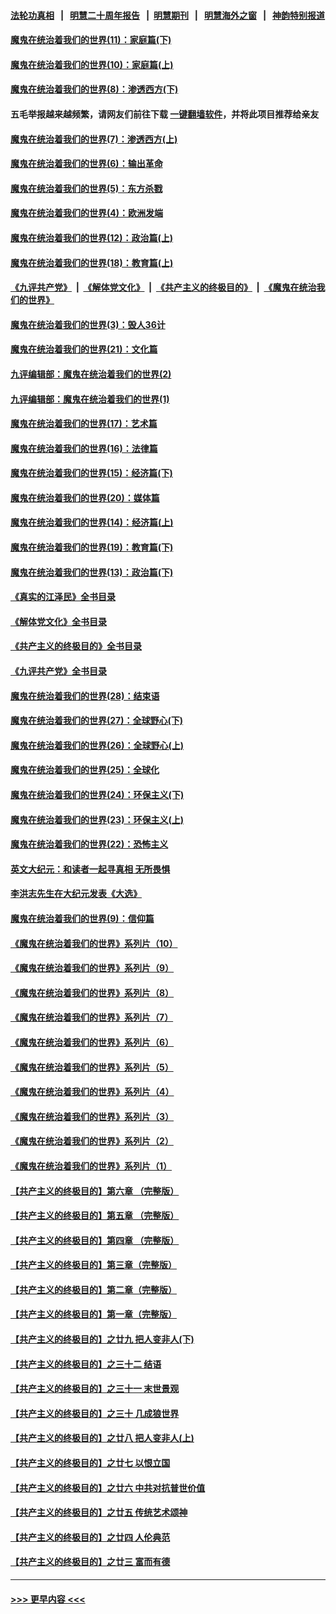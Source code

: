 #### [法轮功真相](https://github.com/gfw-breaker/truth/blob/master/README.md?t=0) &nbsp;&nbsp;|&nbsp;&nbsp; [明慧二十周年报告](https://github.com/gfw-breaker/mh-reports/blob/master/README.md?t=0) &nbsp;&nbsp;|&nbsp;&nbsp;[明慧期刊](https://github.com/gfw-breaker/mh-qikan) &nbsp;&nbsp;|&nbsp;&nbsp; [明慧海外之窗](https://github.com/gfw-breaker/mh-news/blob/master/README.md?t=0) &nbsp;&nbsp;|&nbsp;&nbsp; [神韵特别报道](https://github.com/gfw-breaker/mh-news/blob/master/shenyun.md?t=0)
#### [魔鬼在统治着我们的世界(11)：家庭篇(下)](../pages/nsc422/n10440961.md?t=12021753) 
#### [魔鬼在统治着我们的世界(10)：家庭篇(上)](../pages/nsc422/n10435448.md?t=12021753) 
#### [魔鬼在统治着我们的世界(8)：渗透西方(下)](../pages/nsc422/n10429603.md?t=12021753) 
#### 五毛举报越来越频繁，请网友们前往下载 [一键翻墙软件](https://github.com/gfw-breaker/ssr-accounts)，并将此项目推荐给亲友
#### [魔鬼在统治着我们的世界(7)：渗透西方(上)](../pages/nsc422/n10426013.md?t=12021753) 
#### [魔鬼在统治着我们的世界(6)：输出革命](../pages/nsc422/n10421536.md?t=12021753) 
#### [魔鬼在统治着我们的世界(5)：东方杀戮](../pages/nsc422/n10417707.md?t=12021753) 
#### [魔鬼在统治着我们的世界(4)：欧洲发端](../pages/nsc422/n10414890.md?t=12021753) 
#### [魔鬼在统治着我们的世界(12)：政治篇(上)](../pages/nsc422/n10444576.md?t=12021753) 
#### [魔鬼在统治着我们的世界(18)：教育篇(上)](../pages/nsc422/n10526970.md?t=12021753) 
#### [《九评共产党》](https://github.com/begood0513/9ping.md/blob/master/README.md) &nbsp;|&nbsp; [《解体党文化》](../../../../jtdwh.md/blob/master/README.md)  &nbsp;|&nbsp; [《共产主义的终极目的》](../../../../gczydzjmd.md/blob/master/README.md) &nbsp;|&nbsp; [《魔鬼在统治我们的世界》](../../../../mgztzwmdsj.md/blob/master/README.md) 
#### [魔鬼在统治着我们的世界(3)：毁人36计](../pages/nsc422/n10411583.md?t=12021753) 
#### [魔鬼在统治着我们的世界(21)：文化篇](../pages/nsc422/n10597706.md?t=12021753) 
#### [九评编辑部：魔鬼在统治着我们的世界(2)](../pages/nsc422/n10410036.md?t=12021753) 
#### [九评编辑部：魔鬼在统治着我们的世界(1)](../pages/nsc422/n10406825.md?t=12021753) 
#### [魔鬼在统治着我们的世界(17)：艺术篇](../pages/nsc422/n10499093.md?t=12021753) 
#### [魔鬼在统治着我们的世界(16)：法律篇](../pages/nsc422/n10485969.md?t=12021753) 
#### [魔鬼在统治着我们的世界(15)：经济篇(下)](../pages/nsc422/n10469975.md?t=12021753) 
#### [魔鬼在统治着我们的世界(20)：媒体篇](../pages/nsc422/n10586579.md?t=12021753) 
#### [魔鬼在统治着我们的世界(14)：经济篇(上)](../pages/nsc422/n10457370.md?t=12021753) 
#### [魔鬼在统治着我们的世界(19)：教育篇(下)](../pages/nsc422/n10564808.md?t=12021753) 
#### [魔鬼在统治着我们的世界(13)：政治篇(下)](../pages/nsc422/n10448270.md?t=12021753) 
#### [《真实的江泽民》全书目录](../pages/nsc422/n13721399.md?t=12021753) 
#### [《解体党文化》全书目录](../pages/nsc422/n13721157.md?t=12021753) 
#### [《共产主义的终极目的》全书目录](../pages/nsc422/n13721048.md?t=12021753) 
#### [《九评共产党》全书目录](../pages/nsc422/n13708085.md?t=12021753) 
#### [魔鬼在统治着我们的世界(28)：结束语](../pages/nsc422/n10936246.md?t=12021753) 
#### [魔鬼在统治着我们的世界(27)：全球野心(下)](../pages/nsc422/n10928319.md?t=12021753) 
#### [魔鬼在统治着我们的世界(26)：全球野心(上)](../pages/nsc422/n10900318.md?t=12021753) 
#### [魔鬼在统治着我们的世界(25)：全球化](../pages/nsc422/n10788205.md?t=12021753) 
#### [魔鬼在统治着我们的世界(24)：环保主义(下)](../pages/nsc422/n10695307.md?t=12021753) 
#### [魔鬼在统治着我们的世界(23)：环保主义(上)](../pages/nsc422/n10688613.md?t=12021753) 
#### [魔鬼在统治着我们的世界(22)：恐怖主义](../pages/nsc422/n10614727.md?t=12021753) 
#### [英文大纪元：和读者一起寻真相 无所畏惧](../pages/nsc422/n12542027.md?t=12021753) 
#### [李洪志先生在大纪元发表《大选》](../pages/nsc422/n12534746.md?t=12021753) 
#### [魔鬼在统治着我们的世界(9)：信仰篇](../pages/nsc422/n10432159.md?t=12021753) 
#### [《魔鬼在统治着我们的世界》系列片（10）](../pages/nsc422/n12292670.md?t=12021753) 
#### [《魔鬼在统治着我们的世界》系列片（9）](../pages/nsc422/n12290859.md?t=12021753) 
#### [《魔鬼在统治着我们的世界》系列片（8）](../pages/nsc422/n12287445.md?t=12021753) 
#### [《魔鬼在统治着我们的世界》系列片（7）](../pages/nsc422/n12283425.md?t=12021753) 
#### [《魔鬼在统治着我们的世界》系列片（6）](../pages/nsc422/n12282314.md?t=12021753) 
#### [《魔鬼在统治着我们的世界》系列片（5）](../pages/nsc422/n12281419.md?t=12021753) 
#### [《魔鬼在统治着我们的世界》系列片（4）](../pages/nsc422/n12274024.md?t=12021753) 
#### [《魔鬼在统治着我们的世界》系列片（3）](../pages/nsc422/n12271322.md?t=12021753) 
#### [《魔鬼在统治着我们的世界》系列片（2）](../pages/nsc422/n12269049.md?t=12021753) 
#### [《魔鬼在统治着我们的世界》系列片（1）](../pages/nsc422/n12267575.md?t=12021753) 
#### [【共产主义的终极目的】第六章 （完整版）](../pages/nsc422/n11428913.md?t=12021753) 
#### [【共产主义的终极目的】第五章 （完整版）](../pages/nsc422/n11428912.md?t=12021753) 
#### [【共产主义的终极目的】第四章 （完整版）](../pages/nsc422/n11428907.md?t=12021753) 
#### [【共产主义的终极目的】第三章（完整版）](../pages/nsc422/n11428848.md?t=12021753) 
#### [【共产主义的终极目的】第二章（完整版）](../pages/nsc422/n11428831.md?t=12021753) 
#### [【共产主义的终极目的】第一章（完整版）](../pages/nsc422/n11417651.md?t=12021753) 
#### [【共产主义的终极目的】之廿九 把人变非人(下)](../pages/nsc422/n11344140.md?t=12021753) 
#### [【共产主义的终极目的】之三十二 结语](../pages/nsc422/n11360535.md?t=12021753) 
#### [【共产主义的终极目的】之三十一 末世景观](../pages/nsc422/n11351129.md?t=12021753) 
#### [【共产主义的终极目的】之三十 几成狼世界](../pages/nsc422/n11348280.md?t=12021753) 
#### [【共产主义的终极目的】之廿八 把人变非人(上)](../pages/nsc422/n11340492.md?t=12021753) 
#### [【共产主义的终极目的】之廿七 以恨立国](../pages/nsc422/n11336944.md?t=12021753) 
#### [【共产主义的终极目的】之廿六 中共对抗普世价值](../pages/nsc422/n11324785.md?t=12021753) 
#### [【共产主义的终极目的】之廿五 传统艺术颂神](../pages/nsc422/n11296396.md?t=12021753) 
#### [【共产主义的终极目的】之廿四 人伦典范](../pages/nsc422/n11296397.md?t=12021753) 
#### [【共产主义的终极目的】之廿三 富而有德](../pages/nsc422/n11283598.md?t=12021753) 

----
#### [ >>> 更早内容 <<< ](../indexes/nsc422-earlier.md)

